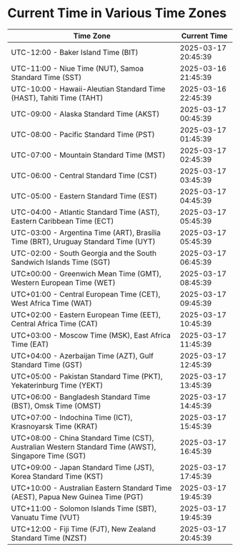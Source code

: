 # Current Time in Various Time Zones

| Time Zone | Current Time |
|-----------|--------------|
| UTC-12:00 - Baker Island Time (BIT) | 2025-03-17 20:45:39 |
| UTC-11:00 - Niue Time (NUT), Samoa Standard Time (SST) | 2025-03-16 21:45:39 |
| UTC-10:00 - Hawaii-Aleutian Standard Time (HAST), Tahiti Time (TAHT) | 2025-03-16 22:45:39 |
| UTC-09:00 - Alaska Standard Time (AKST) | 2025-03-17 00:45:39 |
| UTC-08:00 - Pacific Standard Time (PST) | 2025-03-17 01:45:39 |
| UTC-07:00 - Mountain Standard Time (MST) | 2025-03-17 02:45:39 |
| UTC-06:00 - Central Standard Time (CST) | 2025-03-17 03:45:39 |
| UTC-05:00 - Eastern Standard Time (EST) | 2025-03-17 04:45:39 |
| UTC-04:00 - Atlantic Standard Time (AST), Eastern Caribbean Time (ECT) | 2025-03-17 05:45:39 |
| UTC-03:00 - Argentina Time (ART), Brasília Time (BRT), Uruguay Standard Time (UYT) | 2025-03-17 05:45:39 |
| UTC-02:00 - South Georgia and the South Sandwich Islands Time (SGT) | 2025-03-17 06:45:39 |
| UTC±00:00 - Greenwich Mean Time (GMT), Western European Time (WET) | 2025-03-17 08:45:39 |
| UTC+01:00 - Central European Time (CET), West Africa Time (WAT) | 2025-03-17 09:45:39 |
| UTC+02:00 - Eastern European Time (EET), Central Africa Time (CAT) | 2025-03-17 10:45:39 |
| UTC+03:00 - Moscow Time (MSK), East Africa Time (EAT) | 2025-03-17 11:45:39 |
| UTC+04:00 - Azerbaijan Time (AZT), Gulf Standard Time (GST) | 2025-03-17 12:45:39 |
| UTC+05:00 - Pakistan Standard Time (PKT), Yekaterinburg Time (YEKT) | 2025-03-17 13:45:39 |
| UTC+06:00 - Bangladesh Standard Time (BST), Omsk Time (OMST) | 2025-03-17 14:45:39 |
| UTC+07:00 - Indochina Time (ICT), Krasnoyarsk Time (KRAT) | 2025-03-17 15:45:39 |
| UTC+08:00 - China Standard Time (CST), Australian Western Standard Time (AWST), Singapore Time (SGT) | 2025-03-17 16:45:39 |
| UTC+09:00 - Japan Standard Time (JST), Korea Standard Time (KST) | 2025-03-17 17:45:39 |
| UTC+10:00 - Australian Eastern Standard Time (AEST), Papua New Guinea Time (PGT) | 2025-03-17 19:45:39 |
| UTC+11:00 - Solomon Islands Time (SBT), Vanuatu Time (VUT) | 2025-03-17 19:45:39 |
| UTC+12:00 - Fiji Time (FJT), New Zealand Standard Time (NZST) | 2025-03-17 20:45:39 |
